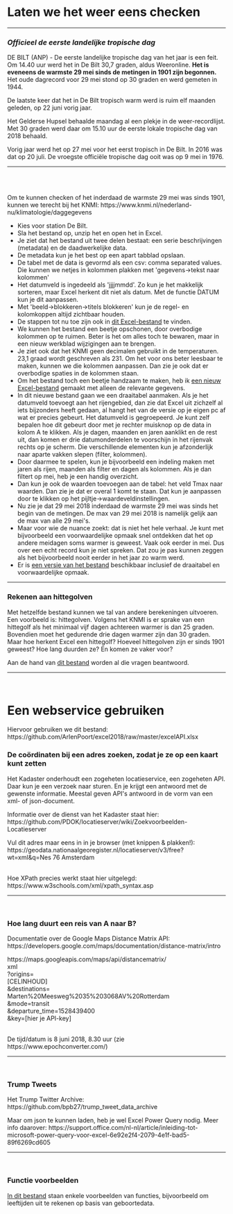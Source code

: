 
<h1>Laten we het weer eens checken</h1>
<hr>
<h3><i>Officieel de eerste landelijke tropische dag</i></h3>
<p>DE BILT (ANP) - De eerste landelijke tropische dag van het jaar is een feit. Om 14.40 uur werd het in De Bilt 30,7 graden, aldus Weeronline. <b>Het is eveneens de warmste 29 mei sinds de metingen in 1901 zijn begonnen.</b> Het oude dagrecord voor 29 mei stond op 30 graden en werd gemeten in 1944.
<p>De laatste keer dat het in De Bilt tropisch warm werd is ruim elf maanden geleden, op 22 juni vorig jaar.
<p>Het Gelderse Hupsel behaalde maandag al een plekje in de weer-recordlijst. Met 30 graden werd daar om 15.10 uur de eerste lokale tropische dag van 2018 behaald.
<p>Vorig jaar werd het op 27 mei voor het eerst tropisch in De Bilt. In 2016 was dat op 20 juli. De vroegste officiële tropische dag ooit was op 9 mei in 1976. 
<hr>
<br><br>
<p>Om te kunnen checken of het inderdaad de warmste 29 mei was sinds 1901, kunnen we terecht bij het KNMI: https://www.knmi.nl/nederland-nu/klimatologie/daggegevens
<br>
<ul>
  <li>Kies voor station De Bilt.
  <li>Sla het bestand op, unzip het en open het in Excel.
  <li>Je ziet dat het bestand uit twee delen bestaat: een serie beschrijvingen (metadata) en de daadwerkelijke data.
  <li>De metadata kun je het best op een apart tabblad opslaan.
  <li>De tabel met de data is gevormd als een csv: comma separated values. Die kunnen we netjes in kolommen plakken met 'gegevens->tekst naar kolommen'
  <li>Het datumveld is ingedeeld als 'jjjjmmdd'. Zo kun je het makkelijk sorteren, maar Excel herkent dit niet als datum. Met de functie DATUM kun je dit aanpassen.
  <li>Met 'beeld->blokkeren->titels blokkeren' kun je de regel- en kolomkoppen altijd zichtbaar houden.
  <li>De stappen tot nu toe zijn ook in <A HREF="https://github.com/ArlenPoort/excel2018/raw/master/KNMI002.xlsx">dit Excel-bestand</A> te vinden.
  <li>We kunnen het bestand een beetje opschonen, door overbodige kolommen op te ruimen. Beter is het om alles toch te bewaren, maar in een nieuw werkblad wijzigingen aan te brengen.
  <li>Je ziet ook dat het KNMI geen decimalen gebruikt in de temperaturen. 23,1 graad wordt geschreven als 231. Om het voor ons beter leesbaar te maken, kunnen we die kolommen aanpassen. Dan zie je ook dat er overbodige spaties in de kolommen staan.
  <li>Om het bestand toch een beetje handzaam te maken, heb ik <A HREF="https://github.com/ArlenPoort/excel2018/raw/master/KNMI003.xlsx">een nieuw Excel-bestand</A> gemaakt met alleen de relevante gegevens. 
  <li>In dit nieuwe bestand gaan we een draaitabel aanmaken. Als je het datumveld toevoegt aan het rijengebied, dan zie dat Excel uit zichzelf al iets bijzonders heeft gedaan, al hangt het van de versie op je eigen pc af wat er precies gebeurt. Het datumveld is gegroepeerd. Je kunt zelf bepalen hoe dit gebeurt door met je rechter muisknop op de data in kolom A te klikken. Als je dagen, maanden en jaren aanklikt en de rest uit, dan komen er drie datumonderdelen te voorschijn in het rijenvak rechts op je scherm. Die verschillende elementen kun je afzonderlijk naar aparte vakken slepen (filter, kolommen).
  <li>Door daarmee te spelen, kun je bijvoorbeeld een indeling maken met jaren als rijen, maanden als filter en dagen als kolommen. Als je dan filtert op mei, heb je een handig overzicht.
  <li>Dan kun je ook de waarden toevoegen aan de tabel: het veld Tmax naar waarden. Dan zie je dat er overal 1 komt te staan. Dat kun je aanpassen door te klikken op het pijltje->waardeveldinstellingen.
  <li>Nu zie je dat 29 mei 2018 inderdaad de warmste 29 mei was sinds het begin van de metingen. De max van 29 mei 2018 is namelijk gelijk aan de max van alle 29 mei's.
  <li>Maar voor wie de nuance zoekt: dat is niet het hele verhaal. Je kunt met bijvoorbeeld een voorwaardelijke opmaak snel ontdekken dat het op andere meidagen soms warmer is geweest. Vaak ook eerder in mei. Dus over een echt record kun je niet spreken. Dat zou je pas kunnen zeggen als het bijvoorbeeld nooit eerder in het jaar zo warm werd.
  <li>Er is <A HREF="https://github.com/ArlenPoort/excel2018/raw/master/KNMI004.xlsx">een versie van het bestand</A> beschikbaar inclusief de draaitabel en voorwaardelijke opmaak.
</ul>
<hr>
<h3>Rekenen aan hittegolven</h3>
<p>Met hetzelfde bestand kunnen we tal van andere berekeningen uitvoeren. Een voorbeeld is: hittegolven. Volgens het KNMI is er sprake van een hittegolf als het minimaal vijf dagen achtereen warmer is dan 25 graden. Bovendien moet het gedurende drie dagen warmer zijn dan 30 graden. Maar hoe herkent Excel een hittegolf? Hoeveel hittegolven zijn er sinds 1901 geweest? Hoe lang duurden ze? En komen ze vaker voor?
<p>Aan de hand van <A HREF="https://github.com/ArlenPoort/excel2018/raw/master/KNMI005.xlsx">dit bestand</A> worden al die vragen beantwoord.
<hr>
<br>
<h1>Een webservice gebruiken</h1>
Hiervoor gebruiken we dit bestand: https://github.com/ArlenPoort/excel2018/raw/master/excelAPI.xlsx
<br>

<h3>De coördinaten bij een adres zoeken, zodat je ze op een kaart kunt zetten</h3>
<p>Het Kadaster onderhoudt een zogeheten locatieservice, een zogeheten API. Daar kun je een verzoek naar sturen. En je krijgt een antwoord met de gewenste informatie. Meestal geven API's antwoord in de vorm van een xml- of json-document.
<p>Informatie over de dienst van het Kadaster staat hier: https://github.com/PDOK/locatieserver/wiki/Zoekvoorbeelden-Locatieserver
<p>Vul dit adres maar eens in in je browser (met knippen & plakken!):
<br>ht<i></i>tps://geodata.nationaalgeoregister.nl/locatieserver/v3/free?wt=xml&q=Nes 76 Amsterdam
<br><br>

<p>Hoe XPath precies werkt staat hier uitgelegd: 
<br>https://www.w3schools.com/xml/xpath_syntax.asp
<hr>
<br>
<h3>Hoe lang duurt een reis van A naar B?</h3>
<p>Documentatie over de Google Maps Distance Matrix API:
<br>https://developers.google.com/maps/documentation/distance-matrix/intro
<br>

<p>ht<i></i>tps://maps.googleapis.com/maps/api/distancematrix/
<br>xml
<br>?origins=
<br>[CELINHOUD]
<br>&destinations=
<br>Marten%20Meesweg%2035%203068AV%20Rotterdam
<br>&mode=transit
<br>&departure_time=1528439400
<br>&key=[hier je API-key]
<br><br>
<p>De tijd/datum is 8 juni 2018, 8.30 uur (zie https://www.epochconverter.com/)

<hr>
<br>
<h3>Trump Tweets</h3>
<p>Het Trump Twitter Archive: https://github.com/bpb27/trump_tweet_data_archive
<p>Maar om json te kunnen laden, heb je wel Excel Power Query nodig. Meer info daarover: https://support.office.com/nl-nl/article/inleiding-tot-microsoft-power-query-voor-excel-6e92e2f4-2079-4e1f-bad5-89f6269cd605
<hr>
<br>
<h3>Functie voorbeelden</h3>
<p><A HREF="https://github.com/ArlenPoort/excel2018/raw/master/FunctieVoorbeelden.xlsx">In dit bestand</A> staan enkele voorbeelden van functies, bijvoorbeeld om leeftijden uit te rekenen op basis van geboortedata.
  
  
